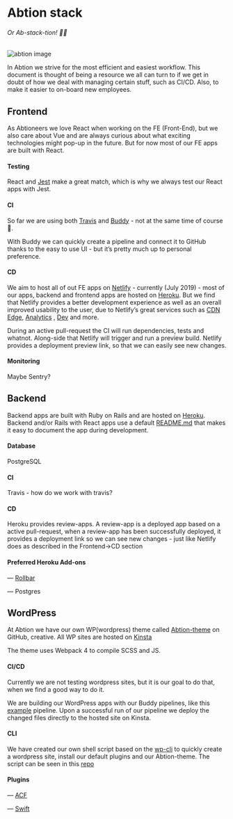 # Abtion stack
###### Or Ab-*stack*-tion!  🤦‍♂️
![abtion image](https://media.giphy.com/media/ZVik7pBtu9dNS/giphy.gif)


In Abtion we strive for the most efficient and easiest workflow.
This document is thought of being a resource we all can turn to if we get in doubt of how we deal with managing certain stuff, such as CI/CD.
Also, to make it easier to on-board new employees.


## Frontend
As Abtioneers we love React when working on the FE (Front-End), but we also care about Vue and are always curious about what exciting technologies might pop-up in the future. But for now most of our FE apps are built with React.

#### Testing
React and [Jest](https://jestjs.io/) make a great match, which is why we always test our React apps with Jest.

#### CI
So far we are using both [Travis](https://travis-ci.org/) and [Buddy](https://buddy.works/) - not at the same time of course  💩. 

With Buddy we can quickly create a pipeline and connect it to GitHub thanks to the easy to use UI - but it’s pretty much up to personal preference.

#### CD
We aim to host all of out FE apps on [Netlify](https://www.netlify.com/) - currently (July 2019) - most of our apps, backend and frontend apps are hosted on [Heroku](https://heroku.com/). But we find that Netlify provides a better development experience as well as an overall improved usability to the user, due to Netlify’s great services such as [CDN Edge](https://www.netlify.com/products/edge/), [Analytics](https://www.netlify.com/products/analytics/) , [Dev](https://www.netlify.com/products/dev/) and more.

During an active pull-request the CI will run dependencies, tests and whatnot. Along-side that Netlify will trigger and run a preview build. Netlify provides a deployment preview link, so that we can easily see new changes.

#### Monitoring
Maybe Sentry?

## Backend
Backend apps are built with Ruby on Rails and are hosted on [Heroku](https://heroku.com). Backend and/or Rails with React apps use a default [README.md](https://github.com/abtion/guidelines/blob/master/standard_readme.md#name-of-the-third-party) that makes it easy to document the app during development.

#### Database
PostgreSQL

#### CI
Travis - how do we work with travis?

#### CD
Heroku provides review-apps. A review-app is a deployed app based on a active pull-request,
when a review-app has been successfully deployed, it provides a deployment link so we can see new changes - just like Netlify does as described in the Frontend->CD section

#### Preferred Heroku Add-ons
— [Rollbar](https://rollbar.com)

— Postgres

## WordPress
At Abtion we have our own WP(wordpress) theme called [Abtion-theme](https://github.com/abtion/abtion-theme) on GitHub, creative. All WP sites are hosted on [Kinsta](https://kinsta.com/)

The theme uses Webpack 4 to compile SCSS and JS.

#### CI/CD
Currently we are not testing wordpress sites, but it is our goal to do that, when we find a good way to do it.

We are building our WordPress apps with our Buddy pipelines, like this [example](https://app.buddy.works/abtion/abtion-theme/pipelines) pipeline. 
Upon a successful run of our pipeline we deploy the changed files directly to the hosted site on Kinsta.

#### CLI
We have created our own shell script based on the [wp-cli](https://wp-cli.org/) to quickly create a wordpress site, install our default plugins and our Abtion-theme. The script can be seen in this [repo](https://github.com/abtion/Wordpress-Scaffolding)

#### Plugins
— [ACF](https://www.advancedcustomfields.com/)

— [Swift](https://swiftperformance.io/)
